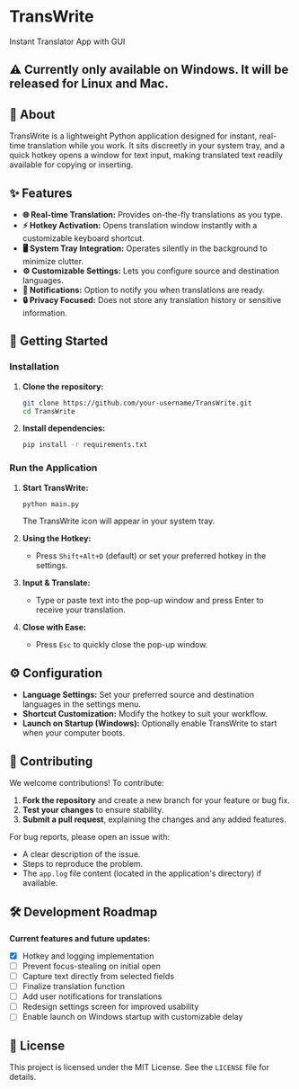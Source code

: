 # TransWrite
Instant Translator App with GUI

## ⚠️ Currently only available on **Windows**. It will be released for Linux and Mac.

## 📖 About

TransWrite is a lightweight Python application designed for instant, real-time translation while you work. It sits discreetly in your system tray, and a quick hotkey opens a window for text input, making translated text readily available for copying or inserting.

## ✨ Features

- **🌐 Real-time Translation:** Provides on-the-fly translations as you type.
- **⚡ Hotkey Activation:** Opens translation window instantly with a customizable keyboard shortcut.
- **🖥️ System Tray Integration:** Operates silently in the background to minimize clutter.
- **⚙️ Customizable Settings:** Lets you configure source and destination languages.
- **🔔 Notifications:** Option to notify you when translations are ready.
- **🔒 Privacy Focused:** Does not store any translation history or sensitive information.

## 🚀 Getting Started

### Installation

1. **Clone the repository:**
    ```bash
    git clone https://github.com/your-username/TransWrite.git
    cd TransWrite
    ```
2. **Install dependencies:**
    ```bash
    pip install -r requirements.txt
    ```

### Run the Application

1. **Start TransWrite:**
    ```bash
    python main.py
    ```
    The TransWrite icon will appear in your system tray.

2. **Using the Hotkey:**
   - Press `Shift+Alt+D` (default) or set your preferred hotkey in the settings.
   
3. **Input & Translate:**
   - Type or paste text into the pop-up window and press Enter to receive your translation.

4. **Close with Ease:**
   - Press `Esc` to quickly close the pop-up window.

## ⚙️ Configuration

- **Language Settings:** Set your preferred source and destination languages in the settings menu.
- **Shortcut Customization:** Modify the hotkey to suit your workflow.
- **Launch on Startup (Windows):** Optionally enable TransWrite to start when your computer boots.

## 🤝 Contributing

We welcome contributions! To contribute:
1. **Fork the repository** and create a new branch for your feature or bug fix.
2. **Test your changes** to ensure stability.
3. **Submit a pull request**, explaining the changes and any added features.

For bug reports, please open an issue with:
- A clear description of the issue.
- Steps to reproduce the problem.
- The `app.log` file content (located in the application's directory) if available.

## 🛠️ Development Roadmap

**Current features and future updates:**
- [x] Hotkey and logging implementation
- [ ] Prevent focus-stealing on initial open
- [ ] Capture text directly from selected fields
- [ ] Finalize translation function
- [ ] Add user notifications for translations
- [ ] Redesign settings screen for improved usability
- [ ] Enable launch on Windows startup with customizable delay

## 📝 License

This project is licensed under the MIT License. See the `LICENSE` file for details.
